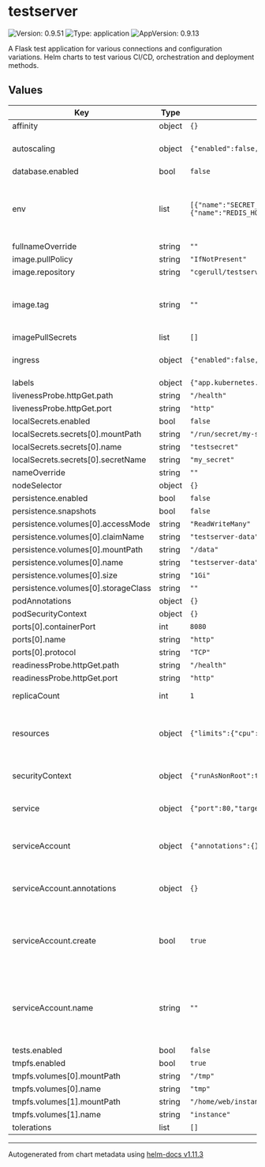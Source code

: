 # testserver

![Version: 0.9.51](https://img.shields.io/badge/Version-0.9.51-informational?style=flat-square) ![Type: application](https://img.shields.io/badge/Type-application-informational?style=flat-square) ![AppVersion: 0.9.13](https://img.shields.io/badge/AppVersion-0.9.13-informational?style=flat-square)

A Flask test application for various
connections and configuration variations.
Helm charts to test various CI/CD, orchestration and deployment methods.

## Values

| Key | Type | Default | Description |
|-----|------|---------|-------------|
| affinity | object | `{}` |  |
| autoscaling | object | `{"enabled":false,"maxReplicas":3,"minReplicas":1,"targetCPUUtilizationPercentage":70}` | Horizontal scaling settings. |
| database.enabled | bool | `false` |  |
| env | list | `[{"name":"SECRET_KEY","value":"HelmChartSecret"},{"name":"REDIS_HOST","value":"None"},{"name":"REDIS_PASSWORD","value":"None"}]` | Basic application settings, see test-server README for full details. |
| fullnameOverride | string | `""` |  |
| image.pullPolicy | string | `"IfNotPresent"` |  |
| image.repository | string | `"cgerull/testserver"` |  |
| image.tag | string | `""` | Overrides the image tag whose default is the chart appVersion. |
| imagePullSecrets | list | `[]` |  |
| ingress | object | `{"enabled":false,"tls":[],"traefikStripPrefix":""}` | Set to fit target environment |
| labels | object | `{"app.kubernetes.io/app":"testsuite"}` | Extra labels |
| livenessProbe.httpGet.path | string | `"/health"` |  |
| livenessProbe.httpGet.port | string | `"http"` |  |
| localSecrets.enabled | bool | `false` |  |
| localSecrets.secrets[0].mountPath | string | `"/run/secret/my-secret"` |  |
| localSecrets.secrets[0].name | string | `"testsecret"` |  |
| localSecrets.secrets[0].secretName | string | `"my_secret"` |  |
| nameOverride | string | `""` |  |
| nodeSelector | object | `{}` |  |
| persistence.enabled | bool | `false` |  |
| persistence.snapshots | bool | `false` |  |
| persistence.volumes[0].accessMode | string | `"ReadWriteMany"` |  |
| persistence.volumes[0].claimName | string | `"testserver-data"` |  |
| persistence.volumes[0].mountPath | string | `"/data"` |  |
| persistence.volumes[0].name | string | `"testserver-data"` |  |
| persistence.volumes[0].size | string | `"1Gi"` |  |
| persistence.volumes[0].storageClass | string | `""` |  |
| podAnnotations | object | `{}` |  |
| podSecurityContext | object | `{}` |  |
| ports[0].containerPort | int | `8080` |  |
| ports[0].name | string | `"http"` |  |
| ports[0].protocol | string | `"TCP"` |  |
| readinessProbe.httpGet.path | string | `"/health"` |  |
| readinessProbe.httpGet.port | string | `"http"` |  |
| replicaCount | int | `1` | Default values for testserver. |
| resources | object | `{"limits":{"cpu":"100m","memory":"128Mi"},"requests":{"cpu":"20m","memory":"72Mi"}}` | Minimun values, increase in downstream configs. |
| securityContext | object | `{"runAsNonRoot":true,"runAsUser":1000}` | Should be set to least privileges. |
| service | object | `{"port":80,"targetPort":8080,"type":"ClusterIP"}` | Expose standard Http port |
| serviceAccount | object | `{"annotations":{},"create":true,"name":""}` | Configure (cluster-)roles for granulated permissions. |
| serviceAccount.annotations | object | `{}` | Annotations to add to the service account |
| serviceAccount.create | bool | `true` | Specifies whether a service account should be created |
| serviceAccount.name | string | `""` | If not set and create is true, a name is generated using the fullname template |
| tests.enabled | bool | `false` |  |
| tmpfs.enabled | bool | `true` |  |
| tmpfs.volumes[0].mountPath | string | `"/tmp"` |  |
| tmpfs.volumes[0].name | string | `"tmp"` |  |
| tmpfs.volumes[1].mountPath | string | `"/home/web/instance"` |  |
| tmpfs.volumes[1].name | string | `"instance"` |  |
| tolerations | list | `[]` |  |

----------------------------------------------
Autogenerated from chart metadata using [helm-docs v1.11.3](https://github.com/norwoodj/helm-docs/releases/v1.11.3)
